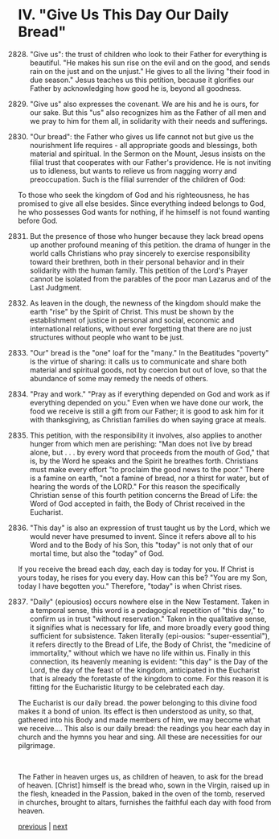 # IV. "Give Us This Day Our Daily Bread"

2828. "Give us": the trust of children who look to their Father for everything is beautiful. "He makes his sun rise on the evil and on the good, and sends rain on the just and on the unjust." He gives to all the living "their food in due season." Jesus teaches us this petition, because it glorifies our Father by acknowledging how good he is, beyond all goodness.

2829. "Give us" also expresses the covenant. We are his and he is ours, for our sake. But this "us" also recognizes him as the Father of all men and we pray to him for them all, in solidarity with their needs and sufferings.

2830. "Our bread": the Father who gives us life cannot not but give us the nourishment life requires - all appropriate goods and blessings, both material and spiritual. In the Sermon on the Mount, Jesus insists on the filial trust that cooperates with our Father's providence. He is not inviting us to idleness, but wants to relieve us from nagging worry and preoccupation. Such is the filial surrender of the children of God:

To those who seek the kingdom of God and his righteousness, he has promised to give all else besides. Since everything indeed belongs to God, he who possesses God wants for nothing, if he himself is not found wanting before God.

2831. But the presence of those who hunger because they lack bread opens up another profound meaning of this petition. the drama of hunger in the world calls Christians who pray sincerely to exercise responsibility toward their brethren, both in their personal behavior and in their solidarity with the human family. This petition of the Lord's Prayer cannot be isolated from the parables of the poor man Lazarus and of the Last Judgment.

2832. As leaven in the dough, the newness of the kingdom should make the earth "rise" by the Spirit of Christ. This must be shown by the establishment of justice in personal and social, economic and international relations, without ever forgetting that there are no just structures without people who want to be just.

2833. "Our" bread is the "one" loaf for the "many." In the Beatitudes "poverty" is the virtue of sharing: it calls us to communicate and share both material and spiritual goods, not by coercion but out of love, so that the abundance of some may remedy the needs of others.

2834. "Pray and work." "Pray as if everything depended on God and work as if everything depended on you." Even when we have done our work, the food we receive is still a gift from our Father; it is good to ask him for it with thanksgiving, as Christian families do when saying grace at meals.

2835. This petition, with the responsibility it involves, also applies to another hunger from which men are perishing: "Man does not live by bread alone, but . . . by every word that proceeds from the mouth of God," that is, by the Word he speaks and the Spirit he breathes forth. Christians must make every effort "to proclaim the good news to the poor." There is a famine on earth, "not a famine of bread, nor a thirst for water, but of hearing the words of the LORD." For this reason the specifically Christian sense of this fourth petition concerns the Bread of Life: the Word of God accepted in faith, the Body of Christ received in the Eucharist.

2836. "This day" is also an expression of trust taught us by the Lord, which we would never have presumed to invent. Since it refers above all to his Word and to the Body of his Son, this "today" is not only that of our mortal time, but also the "today" of God.

If you receive the bread each day, each day is today for you. If Christ is yours today, he rises for you every day. How can this be? "You are my Son, today I have begotten you." Therefore, "today" is when Christ rises.

2837. "Daily" (epiousios) occurs nowhere else in the New Testament. Taken in a temporal sense, this word is a pedagogical repetition of "this day," to confirm us in trust "without reservation." Taken in the qualitative sense, it signifies what is necessary for life, and more broadly every good thing sufficient for subsistence. Taken literally (epi-ousios: "super-essential"), it refers directly to the Bread of Life, the Body of Christ, the "medicine of immortality," without which we have no life within us. Finally in this connection, its heavenly meaning is evident: "this day" is the Day of the Lord, the day of the feast of the kingdom, anticipated in the Eucharist that is already the foretaste of the kingdom to come. For this reason it is fitting for the Eucharistic liturgy to be celebrated each day.

The Eucharist is our daily bread. the power belonging to this divine food makes it a bond of union. Its effect is then understood as unity, so that, gathered into his Body and made members of him, we may become what we receive.... This also is our daily bread: the readings you hear each day in church and the hymns you hear and sing. All these are necessities for our pilgrimage.

 

The Father in heaven urges us, as children of heaven, to ask for the bread of heaven. [Christ] himself is the bread who, sown in the Virgin, raised up in the flesh, kneaded in the Passion, baked in the oven of the tomb, reserved in churches, brought to altars, furnishes the faithful each day with food from heaven.

[previous](https://github.com/Tenari/non-fiction/blob/master/catechism/__PA9.md) | [next](https://github.com/Tenari/non-fiction/blob/master/catechism/__PAB.md)